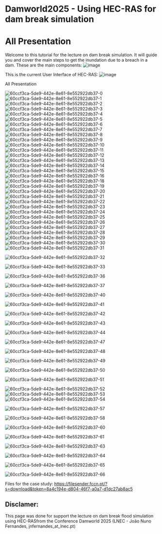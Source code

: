 # Damworld2025 - Using HEC-RAS for dam break simulation
# All Presentation

Welcome to this tutorial for the lecture on dam break simulation. 
It will guide you and cover the main steps to get the inundation due to a breach in a dam.
These are the main components:
![image](https://github.com/user-attachments/assets/470b280e-6676-489a-80e2-f6a7078227a4)

This is the current User Interface of HEC-RAS:
![image](https://github.com/user-attachments/assets/393f1d6a-71f0-46d7-aea4-75b10936c332)

All Presentation

![60ccf3ca-5de9-442e-8e61-8e552922db37-0](https://github.com/user-attachments/assets/e3766960-c06f-42b5-9f17-78b17311dc3c)
![60ccf3ca-5de9-442e-8e61-8e552922db37-1](https://github.com/user-attachments/assets/644ac3f7-610a-48aa-9070-2e7cecb60b30)
![60ccf3ca-5de9-442e-8e61-8e552922db37-2](https://github.com/user-attachments/assets/e989fe6f-ad6e-414c-a90c-214b82087c9a)
![60ccf3ca-5de9-442e-8e61-8e552922db37-3](https://github.com/user-attachments/assets/2ae5d895-4a0b-4d9e-9f3b-734ed85f100c)
![60ccf3ca-5de9-442e-8e61-8e552922db37-4](https://github.com/user-attachments/assets/628dd27e-e22a-469d-a689-dac87eaf5a6f)
![60ccf3ca-5de9-442e-8e61-8e552922db37-5](https://github.com/user-attachments/assets/a736759c-88c5-416f-80de-a9c75aa4c8b3)
![60ccf3ca-5de9-442e-8e61-8e552922db37-6](https://github.com/user-attachments/assets/5dc0e809-5072-4b43-8975-a95526114827)
![60ccf3ca-5de9-442e-8e61-8e552922db37-7](https://github.com/user-attachments/assets/c2e3e431-4e8f-4d91-b8a5-0430fbb32b2a)
![60ccf3ca-5de9-442e-8e61-8e552922db37-8](https://github.com/user-attachments/assets/d3e1518d-b8f3-4829-888d-e1cf198acaa1)
![60ccf3ca-5de9-442e-8e61-8e552922db37-9](https://github.com/user-attachments/assets/b2bdaa80-2a52-4b67-8ad6-7dca95c1c3c4)
![60ccf3ca-5de9-442e-8e61-8e552922db37-10](https://github.com/user-attachments/assets/2807b3a9-0f04-4e71-92f4-19595b519f53)
![60ccf3ca-5de9-442e-8e61-8e552922db37-11](https://github.com/user-attachments/assets/8de3b240-4162-4a1f-a98d-08d62c1d347a)
![60ccf3ca-5de9-442e-8e61-8e552922db37-12](https://github.com/user-attachments/assets/ae1d8a72-7ee0-40c1-a2dc-ce08bd528541)
![60ccf3ca-5de9-442e-8e61-8e552922db37-13](https://github.com/user-attachments/assets/88735f5d-b17b-48a3-89e4-abe06ec8fbe0)
![60ccf3ca-5de9-442e-8e61-8e552922db37-14](https://github.com/user-attachments/assets/1e04a9fe-81a7-4989-8bb9-79baf0e96ef9)
![60ccf3ca-5de9-442e-8e61-8e552922db37-15](https://github.com/user-attachments/assets/0af7afb2-24b0-48a6-bf26-c104350ee4a7)
![60ccf3ca-5de9-442e-8e61-8e552922db37-16](https://github.com/user-attachments/assets/9e0e539a-32ad-4641-a0e0-3d848336f04d)
![60ccf3ca-5de9-442e-8e61-8e552922db37-18](https://github.com/user-attachments/assets/872b616a-96aa-41e9-9547-1943df0e29e1)
![60ccf3ca-5de9-442e-8e61-8e552922db37-19](https://github.com/user-attachments/assets/f1755e49-35c3-4878-a21f-678958af521e)
![60ccf3ca-5de9-442e-8e61-8e552922db37-20](https://github.com/user-attachments/assets/e003fcbc-025e-4df5-adb0-b9929a5443aa)
![60ccf3ca-5de9-442e-8e61-8e552922db37-21](https://github.com/user-attachments/assets/a2a327f3-d5d4-4d42-839e-56c7671ffe68)
![60ccf3ca-5de9-442e-8e61-8e552922db37-22](https://github.com/user-attachments/assets/4caa762c-dbe3-473c-926d-a48f674956a4)
![60ccf3ca-5de9-442e-8e61-8e552922db37-23](https://github.com/user-attachments/assets/7d6343f8-beb2-450a-853d-bd68fd8b5bfd)
![60ccf3ca-5de9-442e-8e61-8e552922db37-24](https://github.com/user-attachments/assets/9387d216-35a3-48ea-8e38-979b7500b43e)
![60ccf3ca-5de9-442e-8e61-8e552922db37-25](https://github.com/user-attachments/assets/eb6ca7e7-1860-44f0-8642-f0a22bcf284f)
![60ccf3ca-5de9-442e-8e61-8e552922db37-26](https://github.com/user-attachments/assets/30da8444-1a61-4767-aa48-5a9fb8f7dbba)
![60ccf3ca-5de9-442e-8e61-8e552922db37-27](https://github.com/user-attachments/assets/060f3843-86e5-4304-98ca-90152c5af1a7)
![60ccf3ca-5de9-442e-8e61-8e552922db37-28](https://github.com/user-attachments/assets/eadd689e-f46c-4fed-8bc6-ea8ff2996240)
![60ccf3ca-5de9-442e-8e61-8e552922db37-29](https://github.com/user-attachments/assets/05730e62-1ea4-40d3-b5e9-f345ef37620f)
![60ccf3ca-5de9-442e-8e61-8e552922db37-30](https://github.com/user-attachments/assets/24912d4d-0df5-4b01-8c70-6730aad43947)
![60ccf3ca-5de9-442e-8e61-8e552922db37-31](https://github.com/user-attachments/assets/8fe7cd06-906a-4109-8e7d-5b4480b2c4c0)




















![60ccf3ca-5de9-442e-8e61-8e552922db37-32](https://github.com/user-attachments/assets/e4f1072e-cd88-4166-baa7-7c46c4756846)


![60ccf3ca-5de9-442e-8e61-8e552922db37-33](https://github.com/user-attachments/assets/8a4e900f-d928-4d74-938c-b5cc9aeca56a)





![60ccf3ca-5de9-442e-8e61-8e552922db37-36](https://github.com/user-attachments/assets/267d2387-e2c9-467f-84e8-a0521ef67267)


![60ccf3ca-5de9-442e-8e61-8e552922db37-37](https://github.com/user-attachments/assets/88172734-8a8e-4ad7-9c99-69d8626a40f3)

![60ccf3ca-5de9-442e-8e61-8e552922db37-40](https://github.com/user-attachments/assets/e97f8db8-d6d8-4c7a-8962-e0b0ae0756f3)

![60ccf3ca-5de9-442e-8e61-8e552922db37-41](https://github.com/user-attachments/assets/305e0b98-9f23-44af-aa53-fd563e15facd)

![60ccf3ca-5de9-442e-8e61-8e552922db37-42](https://github.com/user-attachments/assets/693cc3e7-d518-41e7-96a5-6349b52ef082)


![60ccf3ca-5de9-442e-8e61-8e552922db37-43](https://github.com/user-attachments/assets/09401507-57df-451f-90c6-78959e04a122)

![60ccf3ca-5de9-442e-8e61-8e552922db37-44](https://github.com/user-attachments/assets/83b7cb39-1d18-4d41-a43b-3e1f4c330a00)

![60ccf3ca-5de9-442e-8e61-8e552922db37-47](https://github.com/user-attachments/assets/89930630-1737-42d1-9d6f-aa344a1dbe9c)

![60ccf3ca-5de9-442e-8e61-8e552922db37-48](https://github.com/user-attachments/assets/69e869b9-22c0-4f7a-adfd-51381dfd13f0)

![60ccf3ca-5de9-442e-8e61-8e552922db37-49](https://github.com/user-attachments/assets/24c33a36-d59c-4c1a-a0ef-e88de1b4aac5)


![60ccf3ca-5de9-442e-8e61-8e552922db37-50](https://github.com/user-attachments/assets/027a3f52-e881-4e51-992f-b18549676d4f)

![60ccf3ca-5de9-442e-8e61-8e552922db37-51](https://github.com/user-attachments/assets/9972c892-b604-44d5-bbfb-74a5bc8170ec)

![60ccf3ca-5de9-442e-8e61-8e552922db37-52](https://github.com/user-attachments/assets/0761ad62-d951-41f7-a9bb-16275c838fb7)
![60ccf3ca-5de9-442e-8e61-8e552922db37-53](https://github.com/user-attachments/assets/9e60b371-9dbd-43f7-b163-1441f66d330e)
![60ccf3ca-5de9-442e-8e61-8e552922db37-54](https://github.com/user-attachments/assets/e2471604-0c36-4ae8-8bf4-d2b2857e2cfe)

![60ccf3ca-5de9-442e-8e61-8e552922db37-57](https://github.com/user-attachments/assets/3c2b054f-2d2f-4fbc-a4b6-a324b36ae8e4)



![60ccf3ca-5de9-442e-8e61-8e552922db37-58](https://github.com/user-attachments/assets/1fa82bfd-ad9f-415a-8930-5ee1d47befbc)



![60ccf3ca-5de9-442e-8e61-8e552922db37-60](https://github.com/user-attachments/assets/0ff41451-9003-41c1-91e6-82f57a6f38cb)


![60ccf3ca-5de9-442e-8e61-8e552922db37-61](https://github.com/user-attachments/assets/f5d29b55-01c3-49f3-9f96-38e7ba02db00)



![60ccf3ca-5de9-442e-8e61-8e552922db37-63](https://github.com/user-attachments/assets/1e85199a-9d26-4536-a326-675d637183dc)


![60ccf3ca-5de9-442e-8e61-8e552922db37-64](https://github.com/user-attachments/assets/808050be-ce46-4f47-8137-eb8ea1fc9dbd)


![60ccf3ca-5de9-442e-8e61-8e552922db37-65](https://github.com/user-attachments/assets/1c5d2786-c766-4df0-886d-93000f0a93f9)


![60ccf3ca-5de9-442e-8e61-8e552922db37-66](https://github.com/user-attachments/assets/de4c7220-55a1-46ca-85d3-95717abc7a96)



























Files for the case study: https://filesender.fccn.pt/?s=download&token=8a4c194e-d804-46f7-a0a7-d1dc27ab8ac5
## Disclamer: 
This page was done for support the lecture on dam break flood simulation using HEC-RASfrom the Conference Damworld 2025 (LNEC - João Nuno Fernandes, jnfernandes_at_lnec.pt)
